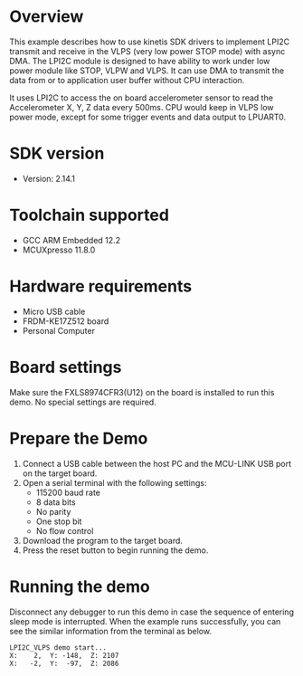 Overview
========
This example describes how to use kinetis SDK drivers to implement LPI2C transmit and receive in the VLPS (very low power STOP mode) with async DMA.
The LPI2C module is designed to have ability to work under low power module like STOP, VLPW and VLPS. It can use DMA to transmit the data from or to application user buffer without CPU interaction.

It uses LPI2C to access the on board accelerometer sensor to read the Accelerometer X, Y, Z data every 500ms. CPU would keep in VLPS low power mode, except for some trigger events and data output to LPUART0.

SDK version
===========
- Version: 2.14.1

Toolchain supported
===================
- GCC ARM Embedded  12.2
- MCUXpresso  11.8.0

Hardware requirements
=====================
- Micro USB cable
- FRDM-KE17Z512 board
- Personal Computer

Board settings
==============
Make sure the FXLS8974CFR3(U12) on the board is installed to run this demo.
No special settings are required.

Prepare the Demo
================
1.  Connect a USB cable between the host PC and the MCU-LINK USB port on the target board.
2.  Open a serial terminal with the following settings:
    - 115200 baud rate
    - 8 data bits
    - No parity
    - One stop bit
    - No flow control
3.  Download the program to the target board.
4.  Press the reset button to begin running the demo.

Running the demo
================
Disconnect any debugger to run this demo in case the sequence of entering sleep mode is interrupted.
When the example runs successfully, you can see the similar information from the terminal as below.
~~~~~~~~~~~~
LPI2C_VLPS demo start...
X:    2,  Y: -148,  Z: 2107
X:   -2,  Y:  -97,  Z: 2086
~~~~~~~~~~~~
